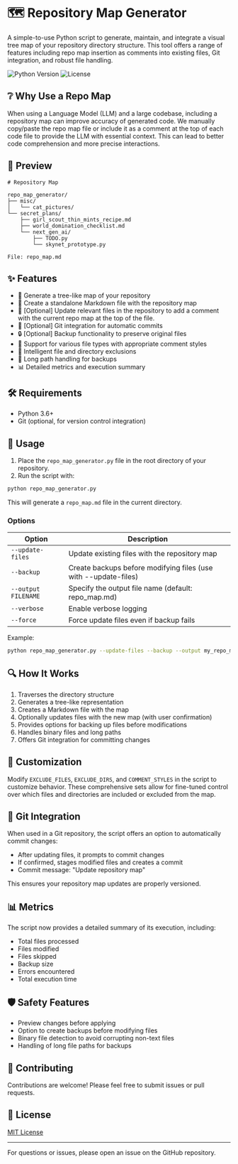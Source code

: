 # 🗺️ Repository Map Generator

A simple-to-use Python script to generate, maintain, and integrate a visual tree map of your repository directory structure. This tool offers a range of features including repo map insertion as comments into existing files, Git integration, and robust file handling.

![Python Version](https://img.shields.io/badge/python-3.6%2B-blue)
![License](https://img.shields.io/badge/license-MIT-green)

## ❔ Why Use a Repo Map

When using a Language Model (LLM) and a large codebase, including a repository map can improve accuracy of generated code. We manually copy/paste the repo map file or include it as a comment at the top of each code file to provide the LLM with essential context. This can lead to better code comprehension and more precise interactions.

## 👀 Preview

```
# Repository Map

repo_map_generator/
├── misc/
│   └── cat_pictures/
└── secret_plans/
    ├── girl_scout_thin_mints_recipe.md
    ├── world_domination_checklist.md
    └── next_gen_ai/
        ├── TODO.py
        └── skynet_prototype.py

File: repo_map.md
```

## ✨ Features

- 🌳 Generate a tree-like map of your repository
- 📄 Create a standalone Markdown file with the repository map
- 🔄 [Optional] Update relevant files in the repository to add a comment with the current repo map at the top of the file.
- 💾 [Optional] Git integration for automatic commits
- 🔒 [Optional] Backup functionality to preserve original files
- 🎨 Support for various file types with appropriate comment styles
- 🚫 Intelligent file and directory exclusions
- 📏 Long path handling for backups
- 📊 Detailed metrics and execution summary

## 🛠️ Requirements

- Python 3.6+
- Git (optional, for version control integration)

## 🚀 Usage

1. Place the `repo_map_generator.py` file in the root directory of your repository.
2. Run the script with:

```bash
python repo_map_generator.py
```

This will generate a `repo_map.md` file in the current directory.

### Options

| Option | Description |
|--------|-------------|
| `--update-files` | Update existing files with the repository map |
| `--backup` | Create backups before modifying files (use with --update-files) |
| `--output FILENAME` | Specify the output file name (default: repo_map.md) |
| `--verbose` | Enable verbose logging |
| `--force` | Force update files even if backup fails |

Example:

```bash
python repo_map_generator.py --update-files --backup --output my_repo_map.md --verbose
```

## 🔍 How It Works

1. Traverses the directory structure
2. Generates a tree-like representation
3. Creates a Markdown file with the map
4. Optionally updates files with the new map (with user confirmation)
5. Provides options for backing up files before modifications
6. Handles binary files and long paths
7. Offers Git integration for committing changes

## 🔧 Customization

Modify `EXCLUDE_FILES`, `EXCLUDE_DIRS`, and `COMMENT_STYLES` in the script to customize behavior. These comprehensive sets allow for fine-tuned control over which files and directories are included or excluded from the map.

## 🔀 Git Integration

When used in a Git repository, the script offers an option to automatically commit changes:
- After updating files, it prompts to commit changes
- If confirmed, stages modified files and creates a commit
- Commit message: "Update repository map"

This ensures your repository map updates are properly versioned.

## 📊 Metrics

The script now provides a detailed summary of its execution, including:
- Total files processed
- Files modified
- Files skipped
- Backup size
- Errors encountered
- Total execution time

## 🛡️ Safety Features

- Preview changes before applying
- Option to create backups before modifying files
- Binary file detection to avoid corrupting non-text files
- Handling of long file paths for backups

## 👥 Contributing

Contributions are welcome! Please feel free to submit issues or pull requests.

## 📄 License

[MIT License](LICENSE)

---

For questions or issues, please open an issue on the GitHub repository.
